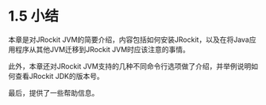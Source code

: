 # 1.5 小结

本章是对JRockit JVM的简要介绍，内容包括如何安装JRockit，以及在将Java应用程序从其他JVM迁移到JRockit JVM时应该注意的事情。

此外，本章还对JRockit JVM支持的几种不同命令行选项做了介绍，并举例说明如何查看JRockit JDK的版本号。

最后，提供了一些帮助信息。
